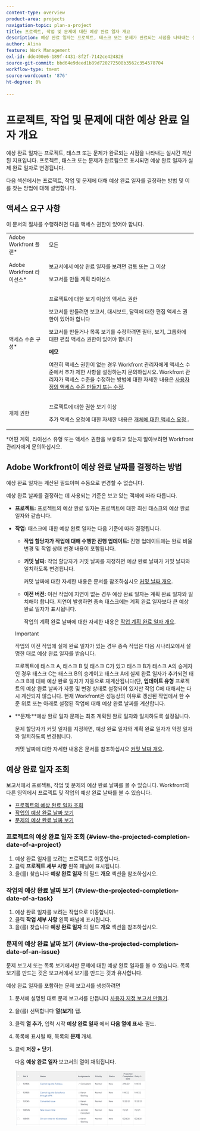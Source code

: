 ```yaml
---
content-type: overview
product-area: projects
navigation-topic: plan-a-project
title: 프로젝트, 작업 및 문제에 대한 예상 완료 일자 개요
description: 예상 완료 일자는 프로젝트, 태스크 또는 문제가 완료되는 시점을 나타내는 실시간 계산된 지표입니다. 프로젝트, 태스크 또는 문제가 완료됨으로 표시되면 예상 완료 일자가 실제 완료 일자로 변경됩니다.
author: Alina
feature: Work Management
exl-id: dde400e6-189f-4431-8f2f-7142ce424826
source-git-commit: bbd64e9deed1b89d720272508b3562c354578704
workflow-type: tm+mt
source-wordcount: '876'
ht-degree: 0%

---
```


# 프로젝트, 작업 및 문제에 대한 예상 완료 일자 개요

예상 완료 일자는 프로젝트, 태스크 또는 문제가 완료되는 시점을 나타내는 실시간 계산된 지표입니다. 프로젝트, 태스크 또는 문제가 완료됨으로 표시되면 예상 완료 일자가 실제 완료 일자로 변경됩니다.

다음 섹션에서는 프로젝트, 작업 및 문제에 대해 예상 완료 일자를 결정하는 방법 및 이를 찾는 방법에 대해 설명합니다.

## 액세스 요구 사항

<!--drafted for P&P:

<table style="table-layout:auto"> 
 <col> 
 <col> 
 <tbody> 
  <tr> 
   <td role="rowheader">Adobe Workfront plan*</td> 
   <td> <p>Any</p> </td> 
  </tr> 
  <tr> 
   <td role="rowheader">Adobe Workfront license*</td> 
   <td> 
   <p>For current licenses: 
   <ul><li><p>Contributor or higher to view the Projected Completion Date in a report</p></li> <li><p>A Standard license to create a report</p></li> </ul>
   
   <p>For legacy licenses: 
   <ul><li><p>Review or higher to view the Projected Completion Date in a report</p></li> 
   <li><p>A Plan license to create a report</p> </li></ul>
      </td> 
  </tr> 
  <tr> 
   <td role="rowheader">Access level configurations*</td> 
   <td> <p>View or higher access to Projects</p> <p>You must have Edit access to Reports, Dashboards, Calendars to create a report</p> <p>You must have Edit access to Filters, Views, Groupings to create a report or modify a list view</p> <p><b>NOTE</b>
   
   If you still don't have access, ask your Workfront administrator if they set additional restrictions in your access level. For information on how a Workfront administrator can modify your access level, see <a href="../../../administration-and-setup/add-users/configure-and-grant-access/create-modify-access-levels.md" class="MCXref xref">Create or modify custom access levels</a>.</p> </td> 
  </tr> 
  <tr> 
   <td role="rowheader">Object permissions</td> 
   <td> <p>View or higher permissions to a project</p> <p>For information on requesting additional access, see <a href="../../../workfront-basics/grant-and-request-access-to-objects/request-access.md" class="MCXref xref">Request access to objects </a>.</p> </td> 
  </tr> 
 </tbody> 
</table>
-->

이 문서의 절차를 수행하려면 다음 액세스 권한이 있어야 합니다.

<table style="table-layout:auto"> 
 <col> 
 <col> 
 <tbody> 
  <tr> 
   <td role="rowheader">Adobe Workfront 플랜*</td> 
   <td> <p>모든</p> </td> 
  </tr> 
  <tr> 
   <td role="rowheader">Adobe Workfront 라이선스*</td> 
   <td> <p>보고서에서 예상 완료 일자를 보려면 검토 또는 그 이상</p> <p>보고서를 만들 계획 라이선스</p> </td> 
  </tr> 
  <tr> 
   <td role="rowheader">액세스 수준 구성*</td> 
   <td> <p>프로젝트에 대한 보기 이상의 액세스 권한</p> <p>보고서를 만들려면 보고서, 대시보드, 달력에 대한 편집 액세스 권한이 있어야 합니다</p> <p>보고서를 만들거나 목록 보기를 수정하려면 필터, 보기, 그룹화에 대한 편집 액세스 권한이 있어야 합니다</p> <p><b>메모</b>

여전히 액세스 권한이 없는 경우 Workfront 관리자에게 액세스 수준에서 추가 제한 사항을 설정하는지 문의하십시오. Workfront 관리자가 액세스 수준을 수정하는 방법에 대한 자세한 내용은 <a href="../../../administration-and-setup/add-users/configure-and-grant-access/create-modify-access-levels.md" class="MCXref xref">사용자 정의 액세스 수준 만들기 또는 수정</a>.</p> </td>
</tr> 
  <tr> 
   <td role="rowheader">개체 권한</td> 
   <td> <p>프로젝트에 대한 권한 보기 이상</p> <p>추가 액세스 요청에 대한 자세한 내용은 <a href="../../../workfront-basics/grant-and-request-access-to-objects/request-access.md" class="MCXref xref">개체에 대한 액세스 요청 </a>.</p> </td> 
  </tr> 
 </tbody> 
</table>

&#42;어떤 계획, 라이선스 유형 또는 액세스 권한을 보유하고 있는지 알아보려면 Workfront 관리자에게 문의하십시오.

## Adobe Workfront이 예상 완료 날짜를 결정하는 방법

예상 완료 일자는 계산된 필드이며 수동으로 변경할 수 없습니다.

예상 완료 날짜를 결정하는 데 사용되는 기준은 보고 있는 객체에 따라 다릅니다.

* **프로젝트:** 프로젝트의 예상 완료 일자는 프로젝트에 대한 최신 태스크의 예상 완료 일자와 같습니다.
* **작업:** 태스크에 대한 예상 완료 일자는 다음 기준에 따라 결정됩니다.

   * **작업 할당자가 작업에 대해 수행한 진행 업데이트:** 진행 업데이트에는 완료 비율 변경 및 작업 상태 변경 내용이 포함됩니다.
   * **커밋 날짜:** 작업 할당자가 커밋 날짜를 지정하면 예상 완료 날짜가 커밋 날짜와 일치하도록 변경됩니다.

      커밋 날짜에 대한 자세한 내용은 문서를 참조하십시오 [커밋 날짜 개요](../../../manage-work/projects/updating-work-in-a-project/overview-of-commit-dates.md).

   * **이전 버전:** 이전 작업에 지연이 없는 경우 예상 완료 일자는 계획 완료 일자와 일치해야 합니다. 지연이 발생하면 종속 태스크에는 계획 완료 일자보다 큰 예상 완료 일자가 표시됩니다.

      작업의 계획 완료 날짜에 대한 자세한 내용은 [작업 계획 완료 일자 개요](../../../manage-work/tasks/task-information/task-planned-completion-date.md).
   >[!IMPORTANT]
   >
   >작업의 이전 작업에 실제 완료 일자가 있는 경우 종속 작업은 다음 시나리오에서 설명한 대로 예상 완료 일자를 받습니다.
   >
   >
   >프로젝트에 태스크 A, 태스크 B 및 태스크 C가 있고 태스크 B가 태스크 A의 승계자인 경우 태스크 C는 태스크 B의 승계이고 태스크 A에 실제 완료 일자가 추가되면 태스크 B에 대해 예상 완료 일자가 자동으로 재계산됩니다(단, **업데이트 유형** 프로젝트의 예상 완료 날짜가 자동 및 변경 상태로 설정되어 있지만 작업 C에 대해서는 다시 계산되지 않습니다. 현재 Workfront은 성능상의 이유로 갱신된 작업에서 한 수준 위로 또는 아래로 설정된 작업에 대해 예상 완료 날짜를 계산합니다. 

* **문제:**예상 완료 일자 문제는 최초 계획된 완료 일자와 일치하도록 설정됩니다.

   문제 할당자가 커밋 일자를 지정하면, 예상 완료 일자와 계획 완료 일자가 약정 일자와 일치하도록 변경됩니다.

   커밋 날짜에 대한 자세한 내용은 문서를 참조하십시오 [커밋 날짜 개요](../../../manage-work/projects/updating-work-in-a-project/overview-of-commit-dates.md).

## 예상 완료 일자 조회

보고서에서 프로젝트, 작업 및 문제의 예상 완료 날짜를 볼 수 있습니다. Workfront의 다른 영역에서 프로젝트 및 작업의 예상 완료 날짜를 볼 수 있습니다. 

* [프로젝트의 예상 완료 일자 조회](#view-the-projected-completion-date-of-a-project)
* [작업의 예상 완료 날짜 보기](#view-the-projected-completion-date-of-a-task)
* [문제의 예상 완료 날짜 보기](#view-the-projected-completion-date-of-an-issue)

### 프로젝트의 예상 완료 일자 조회 {#view-the-projected-completion-date-of-a-project}

1. 예상 완료 일자를 보려는 프로젝트로 이동합니다.
1. 클릭 **프로젝트 세부 사항** 왼쪽 패널에 표시됩니다.
1. 을(를) 찾습니다 **예상 완료 일자** 의 필드 **개요** 섹션을 참조하십시오.

### 작업의 예상 완료 날짜 보기 {#view-the-projected-completion-date-of-a-task}

1. 예상 완료 일자를 보려는 작업으로 이동합니다.
1. 클릭 **작업 세부 사항** 왼쪽 패널에 표시됩니다.
1. 을(를) 찾습니다 **예상 완료 일자** 의 필드 **개요** 섹션을 참조하십시오.

### 문제의 예상 완료 날짜 보기 {#view-the-projected-completion-date-of-an-issue}

문제 보고서 또는 목록 보기에서만 문제에 대한 예상 완료 일자를 볼 수 있습니다. 목록 보기를 만드는 것은 보고서에서 보기를 만드는 것과 유사합니다.

예상 완료 일자를 포함하는 문제 보고서를 생성하려면

1. 문서에 설명된 대로 문제 보고서를 만듭니다 [사용자 지정 보고서 만들기](../../../reports-and-dashboards/reports/creating-and-managing-reports/create-custom-report.md).
1. 을(를) 선택합니다 **열(보기)** 탭.
1. 클릭 **열 추가**, 입력 시작 **예상 완료 일자** 에서 **다음 열에 표시:** 필드.

1. 목록에 표시될 때, 목록의 **문제** 개체. 
1. 클릭 **저장 + 닫기**.

   다음 **예상 완료 일자** 보고서의 열이 채워집니다. 

   ![](assets/issue-projected-completion-date-in-view-nwe-350x148.png)
